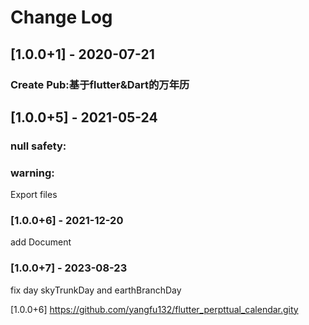 ﻿# Change Log
## [1.0.0+1] - 2020-07-21
### Create Pub:基于flutter&Dart的万年历
## [1.0.0+5] - 2021-05-24
### null safety:
### warning:
Export files
### [1.0.0+6] - 2021-12-20
add Document
### [1.0.0+7] - 2023-08-23
fix day skyTrunkDay and earthBranchDay 

[1.0.0+6] https://github.com/yangfu132/flutter_perpttual_calendar.gity
